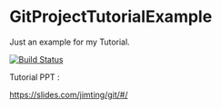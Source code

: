# GitProjectTutorialExample
Just an example for my Tutorial.


[![Build Status](https://travis-ci.org/zengyuhuei/GitProjectTutorialExample.svg?branch=master)](https://travis-ci.org/zengyuhuei/GitProjectTutorialExample)

Tutorial PPT :

https://slides.com/jimting/git/#/
